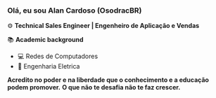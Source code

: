 ### Olá, eu sou Alan Cardoso (OsodracBR)

⚙ **Technical Sales Engineer | Engenheiro de Aplicação e Vendas**

📚 **Academic background**
- 💻 Redes de Computadores
- 🔌 Engenharia Eletrica

**Acredito no poder e na liberdade que o conhecimento e a educação podem promover.**
**O que não te desafia não te faz crescer.**
